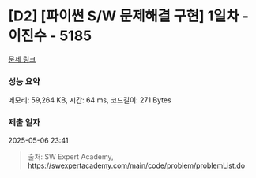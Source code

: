 # [D2] [파이썬 S/W 문제해결 구현] 1일차 - 이진수 - 5185 

[문제 링크](https://swexpertacademy.com/main/code/problem/problemDetail.do?contestProbId=AWTtiyIqd_wDFAVT) 

### 성능 요약

메모리: 59,264 KB, 시간: 64 ms, 코드길이: 271 Bytes

### 제출 일자

2025-05-06 23:41



> 출처: SW Expert Academy, https://swexpertacademy.com/main/code/problem/problemList.do